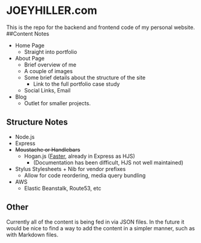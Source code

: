 JOEYHILLER.com
================

This is the repo for the backend and frontend code of my personal website.
##Content Notes
* Home Page
  * Straight into portfolio
* About Page
  * Brief overview of me
  * A couple of images
  * Some brief details about the structure of the site
    * Link to the full portfolio case study
  * Social Links, Email
* Blog
  * Outlet for smaller projects.

## Structure Notes
* Node.js
* Express
* ~~Moustache or Handlebars~~
  * Hogan.js ([Faster](http://jsperf.com/template-mustachejs-hogan/8), already in Express as HJS)
    * (Documentation has been difficult, HJS not well maintained)
* Stylus Stylesheets + Nib for vendor prefixes
  * Allow for code reordering, media query bundling
* AWS
  * Elastic Beanstalk, Route53, etc


## Other
Currently all of the content is being fed in via JSON files. In the future it would be nice to find a way to add the content in a simpler manner, such as with Markdown files.
